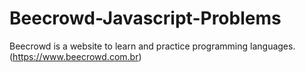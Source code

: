 # Beecrowd-Javascript-Problems
Beecrowd is a website to learn and practice programming languages. (https://www.beecrowd.com.br)
